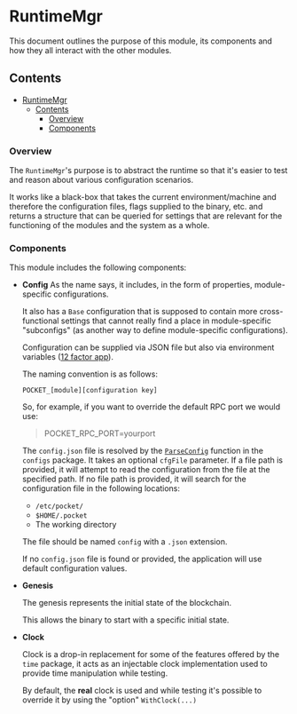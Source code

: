 # RuntimeMgr

This document outlines the purpose of this module, its components and how they all interact with the other modules.

## Contents

- [RuntimeMgr](#runtimemgr)
  - [Contents](#contents)
    - [Overview](#overview)
    - [Components](#components)

### Overview

The `RuntimeMgr`'s purpose is to abstract the runtime so that it's easier to test and reason about various configuration scenarios.

It works like a black-box that takes the current environment/machine and therefore the configuration files, flags supplied to the binary, etc. and returns a structure that can be queried for settings that are relevant for the functioning of the modules and the system as a whole.

### Components

This module includes the following components:

- **Config**
  As the name says, it includes, in the form of properties, module-specific configurations.

  It also has a `Base` configuration that is supposed to contain more cross-functional settings that cannot really find a place in module-specific "subconfigs" (as another way to define module-specific configurations).

  Configuration can be supplied via JSON file but also via environment variables ([12 factor app](https://12factor.net/)).

  The naming convention is as follows:

  `POCKET_[module][configuration key]`

  So, for example, if you want to override the default RPC port we would use:

  > POCKET_RPC_PORT=yourport

  The `config.json` file is resolved by the [`ParseConfig`](../configs/config.go#L35) function in the `configs` package. It takes an optional `cfgFile` parameter. If a file path is provided, it will attempt to read the configuration from the file at the specified path. If no file path is provided, it will search for the configuration file in the following locations:

  - `/etc/pocket/`
  - `$HOME/.pocket`
  - The working directory

  The file should be named `config` with a `.json` extension.

  If no `config.json` file is found or provided, the application will use default configuration values.

- **Genesis**

  The genesis represents the initial state of the blockchain.

  This allows the binary to start with a specific initial state.

- **Clock**

  Clock is a drop-in replacement for some of the features offered by the `time` package, it acts as an injectable clock implementation used to provide time manipulation while testing.

  By default, the **real** clock is used and while testing it's possible to override it by using the "option" `WithClock(...)`

<!-- GITHUB_WIKI: runtime/readme -->
